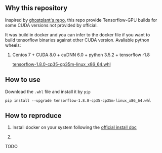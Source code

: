 ## Why this repository

Inspired by [ghostplant's repo](https://github.com/ghostplant/tensorflow-cuda8-optimized), this repo provide Tensorflow-GPU builds for some CUDA versions not provided by official. 

It was build in docker and you can infer to the docker file if you want to build tensorflow binaries against other CUDA version.
Avaliable python wheels:

1. Centos 7 + CUDA 8.0 + cuDNN 6.0 + python 3.5.2 + tensorflow r1.8

    [tensorflow-1.8.0-cp35-cp35m-linux_x86_64.whl](https://github.com/tt-leader/tensorflow-cuda8-optimized/releases/download/tf1.8-py35-cuda8-cudnn6-centos7/tensorflow-1.8.0-cp35-cp35m-linux_x86_64.whl)


## How to use

Download the `.whl` file and install it by `pip`

`pip install --upgrade tensorflow-1.8.0-cp35-cp35m-linux_x86_64.whl`

## How to reproduce

1. Install docker on your system following the [official install doc](https://docs.docker.com/install/)

2. 

TODO
